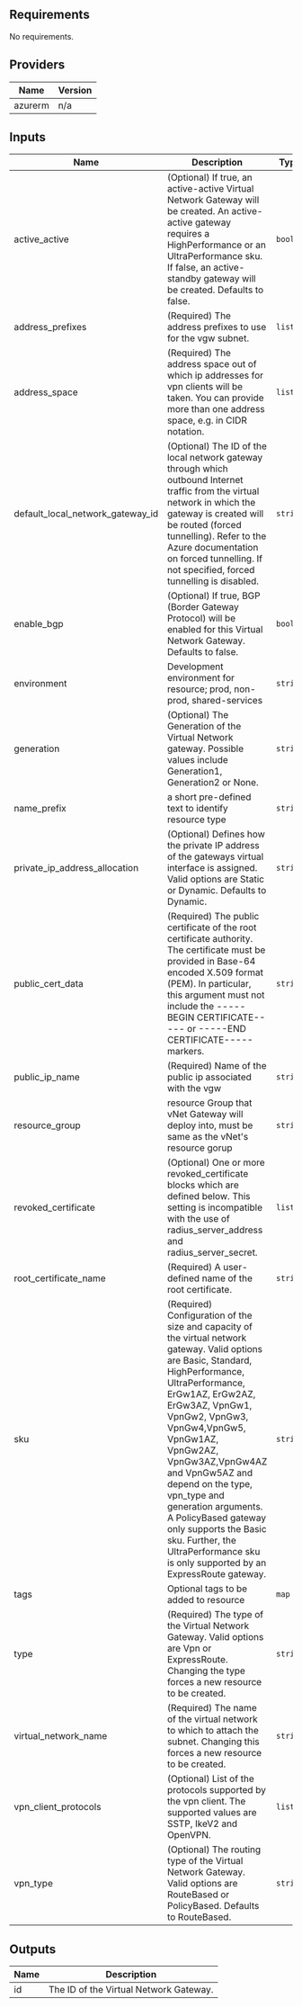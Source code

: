 ## Requirements

No requirements.

## Providers

| Name | Version |
|------|---------|
| azurerm | n/a |

## Inputs

| Name | Description | Type | Default | Required |
|------|-------------|------|---------|:--------:|
| active\_active | (Optional) If true, an active-active Virtual Network Gateway will be created. An active-active gateway requires a HighPerformance or an UltraPerformance sku. If false, an active-standby gateway will be created. Defaults to false. | `bool` | `null` | no |
| address\_prefixes | (Required) The address prefixes to use for the vgw subnet. | `list` | n/a | yes |
| address\_space | (Required) The address space out of which ip addresses for vpn clients will be taken. You can provide more than one address space, e.g. in CIDR notation. | `list` | n/a | yes |
| default\_local\_network\_gateway\_id | (Optional) The ID of the local network gateway through which outbound Internet traffic from the virtual network in which the gateway is created will be routed (forced tunnelling). Refer to the Azure documentation on forced tunnelling. If not specified, forced tunnelling is disabled. | `string` | `null` | no |
| enable\_bgp | (Optional) If true, BGP (Border Gateway Protocol) will be enabled for this Virtual Network Gateway. Defaults to false. | `bool` | `null` | no |
| environment | Development environment for resource; prod, non-prod, shared-services | `string` | n/a | yes |
| generation | (Optional) The Generation of the Virtual Network gateway. Possible values include Generation1, Generation2 or None. | `string` | `null` | no |
| name\_prefix | a short pre-defined text to identify resource type | `string` | `"vgw"` | no |
| private\_ip\_address\_allocation | (Optional) Defines how the private IP address of the gateways virtual interface is assigned. Valid options are Static or Dynamic. Defaults to Dynamic. | `string` | `null` | no |
| public\_cert\_data | (Required) The public certificate of the root certificate authority. The certificate must be provided in Base-64 encoded X.509 format (PEM). In particular, this argument must not include the -----BEGIN CERTIFICATE----- or -----END CERTIFICATE----- markers. | `string` | n/a | yes |
| public\_ip\_name | (Required) Name of the public ip associated with the vgw | `string` | n/a | yes |
| resource\_group | resource Group that vNet Gateway will deploy into, must be same as the vNet's resource gorup | `string` | n/a | yes |
| revoked\_certificate | (Optional) One or more revoked\_certificate blocks which are defined below. This setting is incompatible with the use of radius\_server\_address and radius\_server\_secret. | `list` | `[]` | no |
| root\_certificate\_name | (Required) A user-defined name of the root certificate. | `string` | n/a | yes |
| sku | (Required) Configuration of the size and capacity of the virtual network gateway. Valid options are Basic, Standard, HighPerformance, UltraPerformance, ErGw1AZ, ErGw2AZ, ErGw3AZ, VpnGw1, VpnGw2, VpnGw3, VpnGw4,VpnGw5, VpnGw1AZ, VpnGw2AZ, VpnGw3AZ,VpnGw4AZ and VpnGw5AZ and depend on the type, vpn\_type and generation arguments. A PolicyBased gateway only supports the Basic sku. Further, the UltraPerformance sku is only supported by an ExpressRoute gateway. | `string` | n/a | yes |
| tags | Optional tags to be added to resource | `map` | `{}` | no |
| type | (Required) The type of the Virtual Network Gateway. Valid options are Vpn or ExpressRoute. Changing the type forces a new resource to be created. | `string` | n/a | yes |
| virtual\_network\_name | (Required) The name of the virtual network to which to attach the subnet. Changing this forces a new resource to be created. | `string` | n/a | yes |
| vpn\_client\_protocols | (Optional) List of the protocols supported by the vpn client. The supported values are SSTP, IkeV2 and OpenVPN. | `list` | `null` | no |
| vpn\_type | (Optional) The routing type of the Virtual Network Gateway. Valid options are RouteBased or PolicyBased. Defaults to RouteBased. | `string` | `null` | no |

## Outputs

| Name | Description |
|------|-------------|
| id | The ID of the Virtual Network Gateway. |

